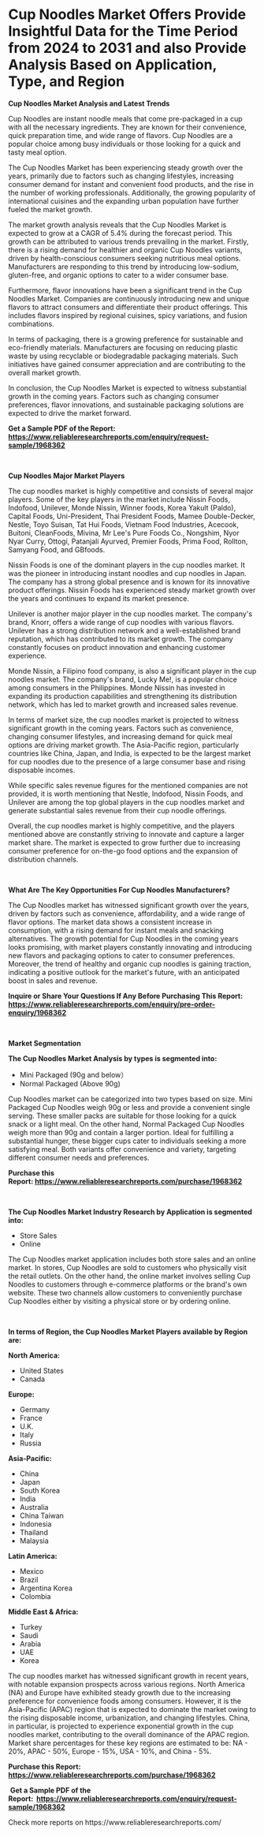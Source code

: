 <p><h1>Cup Noodles Market Offers Provide Insightful Data for the Time Period from 2024 to 2031 and also Provide Analysis Based on Application, Type, and Region</h1></p><p><strong>Cup Noodles Market Analysis and Latest Trends</strong></p>
<p><p>Cup Noodles are instant noodle meals that come pre-packaged in a cup with all the necessary ingredients. They are known for their convenience, quick preparation time, and wide range of flavors. Cup Noodles are a popular choice among busy individuals or those looking for a quick and tasty meal option.</p><p>The Cup Noodles Market has been experiencing steady growth over the years, primarily due to factors such as changing lifestyles, increasing consumer demand for instant and convenient food products, and the rise in the number of working professionals. Additionally, the growing popularity of international cuisines and the expanding urban population have further fueled the market growth.</p><p>The market growth analysis reveals that the Cup Noodles Market is expected to grow at a CAGR of 5.4% during the forecast period. This growth can be attributed to various trends prevailing in the market. Firstly, there is a rising demand for healthier and organic Cup Noodles variants, driven by health-conscious consumers seeking nutritious meal options. Manufacturers are responding to this trend by introducing low-sodium, gluten-free, and organic options to cater to a wider consumer base.</p><p>Furthermore, flavor innovations have been a significant trend in the Cup Noodles Market. Companies are continuously introducing new and unique flavors to attract consumers and differentiate their product offerings. This includes flavors inspired by regional cuisines, spicy variations, and fusion combinations.</p><p>In terms of packaging, there is a growing preference for sustainable and eco-friendly materials. Manufacturers are focusing on reducing plastic waste by using recyclable or biodegradable packaging materials. Such initiatives have gained consumer appreciation and are contributing to the overall market growth.</p><p>In conclusion, the Cup Noodles Market is expected to witness substantial growth in the coming years. Factors such as changing consumer preferences, flavor innovations, and sustainable packaging solutions are expected to drive the market forward.</p></p>
<p><strong>Get a Sample PDF of the Report:&nbsp; <a href="https://www.reliableresearchreports.com/enquiry/request-sample/1968362">https://www.reliableresearchreports.com/enquiry/request-sample/1968362</a></strong></p>
<p>&nbsp;</p>
<p><strong>Cup Noodles Major Market Players</strong></p>
<p><p>The cup noodles market is highly competitive and consists of several major players. Some of the key players in the market include Nissin Foods, Indofood, Unilever, Monde Nissin, Winner foods, Korea Yakult (Paldo), Capital Foods, Uni-President, Thai President Foods, Mamee Double-Decker, Nestle, Toyo Suisan, Tat Hui Foods, Vietnam Food Industries, Acecook, Buitoni, CleanFoods, Mivina, Mr Lee's Pure Foods Co., Nongshim, Nyor Nyar Curry, Ottogi, Patanjali Ayurved, Premier Foods, Prima Food, Rollton, Samyang Food, and GBfoods.</p><p>Nissin Foods is one of the dominant players in the cup noodles market. It was the pioneer in introducing instant noodles and cup noodles in Japan. The company has a strong global presence and is known for its innovative product offerings. Nissin Foods has experienced steady market growth over the years and continues to expand its market presence.</p><p>Unilever is another major player in the cup noodles market. The company's brand, Knorr, offers a wide range of cup noodles with various flavors. Unilever has a strong distribution network and a well-established brand reputation, which has contributed to its market growth. The company constantly focuses on product innovation and enhancing customer experience.</p><p>Monde Nissin, a Filipino food company, is also a significant player in the cup noodles market. The company's brand, Lucky Me!, is a popular choice among consumers in the Philippines. Monde Nissin has invested in expanding its production capabilities and strengthening its distribution network, which has led to market growth and increased sales revenue.</p><p>In terms of market size, the cup noodles market is projected to witness significant growth in the coming years. Factors such as convenience, changing consumer lifestyles, and increasing demand for quick meal options are driving market growth. The Asia-Pacific region, particularly countries like China, Japan, and India, is expected to be the largest market for cup noodles due to the presence of a large consumer base and rising disposable incomes.</p><p>While specific sales revenue figures for the mentioned companies are not provided, it is worth mentioning that Nestle, Indofood, Nissin Foods, and Unilever are among the top global players in the cup noodles market and generate substantial sales revenue from their cup noodle offerings.</p><p>Overall, the cup noodles market is highly competitive, and the players mentioned above are constantly striving to innovate and capture a larger market share. The market is expected to grow further due to increasing consumer preference for on-the-go food options and the expansion of distribution channels.</p></p>
<p>&nbsp;</p>
<p><strong>What Are The Key Opportunities For Cup Noodles Manufacturers?</strong></p>
<p><p>The Cup Noodles market has witnessed significant growth over the years, driven by factors such as convenience, affordability, and a wide range of flavor options. The market data shows a consistent increase in consumption, with a rising demand for instant meals and snacking alternatives. The growth potential for Cup Noodles in the coming years looks promising, with market players constantly innovating and introducing new flavors and packaging options to cater to consumer preferences. Moreover, the trend of healthy and organic cup noodles is gaining traction, indicating a positive outlook for the market's future, with an anticipated boost in sales and revenue.</p></p>
<p><strong>Inquire or Share Your Questions If Any Before Purchasing This Report: <a href="https://www.reliableresearchreports.com/enquiry/pre-order-enquiry/1968362">https://www.reliableresearchreports.com/enquiry/pre-order-enquiry/1968362</a></strong></p>
<p>&nbsp;</p>
<p><strong>Market Segmentation</strong></p>
<p><strong>The Cup Noodles Market Analysis by types is segmented into:</strong></p>
<p><ul><li>Mini Packaged (90g and below）</li><li>Normal Packaged (Above 90g)</li></ul></p>
<p><p>Cup Noodles market can be categorized into two types based on size. Mini Packaged Cup Noodles weigh 90g or less and provide a convenient single serving. These smaller packs are suitable for those looking for a quick snack or a light meal. On the other hand, Normal Packaged Cup Noodles weigh more than 90g and contain a larger portion. Ideal for fulfilling a substantial hunger, these bigger cups cater to individuals seeking a more satisfying meal. Both variants offer convenience and variety, targeting different consumer needs and preferences.</p></p>
<p><strong>Purchase this Report:&nbsp;<a href="https://www.reliableresearchreports.com/purchase/1968362">https://www.reliableresearchreports.com/purchase/1968362</a></strong></p>
<p>&nbsp;</p>
<p><strong>The Cup Noodles Market Industry Research by Application is segmented into:</strong></p>
<p><ul><li>Store Sales</li><li>Online</li></ul></p>
<p><p>The Cup Noodles market application includes both store sales and an online market. In stores, Cup Noodles are sold to customers who physically visit the retail outlets. On the other hand, the online market involves selling Cup Noodles to customers through e-commerce platforms or the brand's own website. These two channels allow customers to conveniently purchase Cup Noodles either by visiting a physical store or by ordering online.</p></p>
<p>&nbsp;</p>
<p><strong>In terms of Region, the Cup Noodles Market Players available by Region are:</strong></p>
<p>
    <p> <strong> North America: </strong>
        <ul>
            <li>United States</li>
            <li>Canada</li>
        </ul>
        </p> 
    <p> <strong> Europe: </strong>
        <ul>
            <li>Germany</li>
            <li>France</li>
            <li>U.K.</li>
            <li>Italy</li>
            <li>Russia</li>
        </ul>
        </p> 
    <p> <strong> Asia-Pacific: </strong>
        <ul>
            <li>China</li>
            <li>Japan</li>
            <li>South Korea</li>
            <li>India</li>
            <li>Australia</li>
            <li>China Taiwan</li>
            <li>Indonesia</li>
            <li>Thailand</li>
            <li>Malaysia</li>
        </ul>
        </p> 
    <p> <strong> Latin America: </strong>
        <ul>
            <li>Mexico</li>
            <li>Brazil</li>
            <li>Argentina Korea</li>
            <li>Colombia</li>
        </ul>
        </p> 
    <p> <strong> Middle East & Africa: </strong>
        <ul>
            <li>Turkey</li>
            <li>Saudi</li>
            <li>Arabia</li>
            <li>UAE</li>
            <li>Korea</li>
        </ul>
    </p>
    </p>
<p><p>The cup noodles market has witnessed significant growth in recent years, with notable expansion prospects across various regions. North America (NA) and Europe have exhibited steady growth due to the increasing preference for convenience foods among consumers. However, it is the Asia-Pacific (APAC) region that is expected to dominate the market owing to the rising disposable income, urbanization, and changing lifestyles. China, in particular, is projected to experience exponential growth in the cup noodles market, contributing to the overall dominance of the APAC region. Market share percentages for these key regions are estimated to be: NA - 20%, APAC - 50%, Europe - 15%, USA - 10%, and China - 5%.</p></p>
<p><strong>Purchase this Report: <a href="https://www.reliableresearchreports.com/purchase/1968362">https://www.reliableresearchreports.com/purchase/1968362</a></strong></p>
<p>&nbsp;<strong>Get a Sample PDF of the Report:&nbsp;&nbsp;<a href="https://www.reliableresearchreports.com/enquiry/request-sample/1968362">https://www.reliableresearchreports.com/enquiry/request-sample/1968362</a></strong></p>
<p><strong></strong></p>
<p>Check more reports on https://www.reliableresearchreports.com/</p>